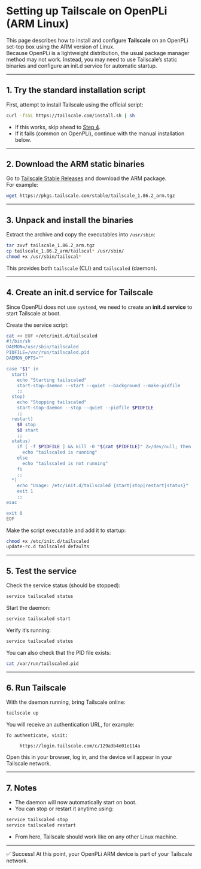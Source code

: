 # Setting up Tailscale on OpenPLi (ARM Linux)

This page describes how to install and configure **Tailscale** on an OpenPLi set-top box using the ARM version of Linux.  
Because OpenPLi is a lightweight distribution, the usual package manager method may not work. Instead, you may need to use Tailscale’s static binaries and configure an init.d service for automatic startup.

---

## 1. Try the standard installation script

First, attempt to install Tailscale using the official script:

```sh
curl -fsSL https://tailscale.com/install.sh | sh
```

- If this works, skip ahead to [Step 4](#4-run-tailscale).  
- If it fails (common on OpenPLi), continue with the manual installation below.

---

## 2. Download the ARM static binaries

Go to [Tailscale Stable Releases](https://pkgs.tailscale.com/stable/#static) and download the ARM package.  
For example:

```sh
wget https://pkgs.tailscale.com/stable/tailscale_1.86.2_arm.tgz
```

---

## 3. Unpack and install the binaries

Extract the archive and copy the executables into `/usr/sbin`:

```sh
tar zxvf tailscale_1.86.2_arm.tgz
cp tailscale_1.86.2_arm/tailscal* /usr/sbin/
chmod +x /usr/sbin/tailscal*
```

This provides both `tailscale` (CLI) and `tailscaled` (daemon).

---

## 4. Create an init.d service for Tailscale

Since OpenPLi does not use `systemd`, we need to create an **init.d service** to start Tailscale at boot.

Create the service script:

```sh
cat << EOF >/etc/init.d/tailscaled
#!/bin/sh
DAEMON=/usr/sbin/tailscaled
PIDFILE=/var/run/tailscaled.pid
DAEMON_OPTS=""

case "$1" in
  start)
    echo "Starting tailscaled"
    start-stop-daemon --start --quiet --background --make-pidfile       --pidfile $PIDFILE --exec $DAEMON -- $DAEMON_OPTS
    ;;
  stop)
    echo "Stopping tailscaled"
    start-stop-daemon --stop --quiet --pidfile $PIDFILE
    ;;
  restart)
    $0 stop
    $0 start
    ;;
  status)
    if [ -f $PIDFILE ] && kill -0 "$(cat $PIDFILE)" 2>/dev/null; then
      echo "tailscaled is running"
    else
      echo "tailscaled is not running"
    fi
    ;;
  *)
    echo "Usage: /etc/init.d/tailscaled {start|stop|restart|status}"
    exit 1
    ;;
esac

exit 0
EOF
```

Make the script executable and add it to startup:

```sh
chmod +x /etc/init.d/tailscaled
update-rc.d tailscaled defaults
```

---

## 5. Test the service

Check the service status (should be stopped):

```sh
service tailscaled status
```

Start the daemon:

```sh
service tailscaled start
```

Verify it’s running:

```sh
service tailscaled status
```

You can also check that the PID file exists:

```sh
cat /var/run/tailscaled.pid
```

---

## 6. Run Tailscale

With the daemon running, bring Tailscale online:

```sh
tailscale up
```

You will receive an authentication URL, for example:

```
To authenticate, visit:

     https://login.tailscale.com/c/129a3b4e01e114a
```

Open this in your browser, log in, and the device will appear in your Tailscale network.

---

## 7. Notes

- The daemon will now automatically start on boot.  
- You can stop or restart it anytime using:  

```sh
service tailscaled stop
service tailscaled restart
```

- From here, Tailscale should work like on any other Linux machine.

---

✅ Success! At this point, your OpenPLi ARM device is part of your Tailscale network.
